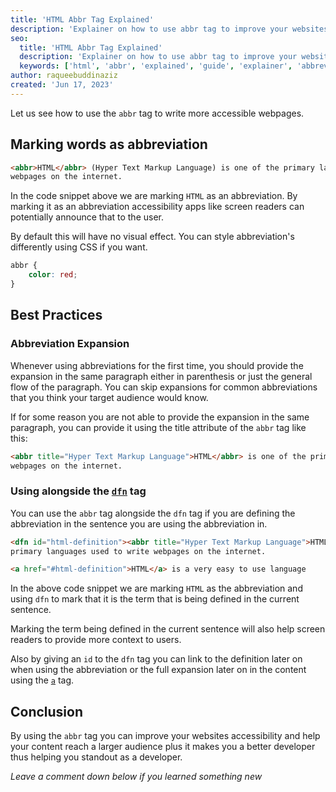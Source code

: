 ```yaml
---
title: 'HTML Abbr Tag Explained'
description: 'Explainer on how to use abbr tag to improve your websites accessibility'
seo:
  title: 'HTML Abbr Tag Explained'
  description: 'Explainer on how to use abbr tag to improve your websites accessibility'
  keywords: ['html', 'abbr', 'explained', 'guide', 'explainer', 'abbreviation']
author: raqueebuddinaziz
created: 'Jun 17, 2023'
---
```


Let us see how to use the `abbr` tag to write more accessible webpages.

## Marking words as abbreviation

```html
<abbr>HTML</abbr> (Hyper Text Markup Language) is one of the primary languages used to write
webpages on the internet.
```

In the code snippet above we are marking `HTML` as an abbreviation.
By marking it as an abbreviation accessibility apps like screen readers can potentially announce that to the user.

By default this will have no visual effect.
You can style abbreviation's differently using CSS if you want.

```css
abbr {
	color: red;
}
```

## Best Practices

### Abbreviation Expansion

Whenever using abbreviations for the first time, you should provide the expansion in the same paragraph either in parenthesis or just the general flow of the paragraph.
You can skip expansions for common abbreviations that you think your target audience would know.

If for some reason you are not able to provide the expansion in the same paragraph, you can provide it using the title attribute of the `abbr` tag like this:

```html
<abbr title="Hyper Text Markup Language">HTML</abbr> is one of the primary languages used to write
webpages on the internet.
```

### Using alongside the [`dfn`](https://developer.mozilla.org/en-US/docs/Web/HTML/Element/dfn) tag

You can use the `abbr` tag alongside the `dfn` tag if you are defining the abbreviation in the sentence you are using the abbreviation in.

```html
<dfn id="html-definition"><abbr title="Hyper Text Markup Language">HTML</abbr></dfn> is one of the
primary languages used to write webpages on the internet.

<a href="#html-definition">HTML</a> is a very easy to use language
```

In the above code snippet we are marking `HTML` as the abbreviation and using `dfn` to mark that it is the term that is being defined in the current sentence.

Marking the term being defined in the current sentence will also help screen readers to provide more context to users.

Also by giving an `id` to the `dfn` tag you can link to the definition later on when using the abbreviation or the full expansion later on in the content using the [`a`](/blog/html-anchor-tag-explained#hash-links) tag.

## Conclusion

By using the `abbr` tag you can improve your websites accessibility and help your content reach a larger audience plus it makes you a better developer thus helping you standout as a developer.

_Leave a comment down below if you learned something new_
